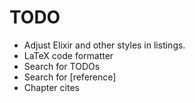 # TODO

* Adjust Elixir and other styles in listings.
* LaTeX code formatter
* Search for TODOs
* Search for [reference]
* Chapter cites
